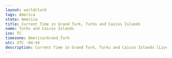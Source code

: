 ```yaml
---
layout: worldclock
tags: America
state: America
title: Current Time in Grand Turk, Turks and Caicos Islands
name: Turks and Caicos Islands
iso: TC
timezone: America/Grand_Turk
utc: UTC -04:44
description: Current Time in Grand Turk, Turks and Caicos Islands [Live], America. Live update now time in Grand Turk, timezone America/Grand_Turk, UTC -04:44, Country ISO code & Current Local Time.
---
```


